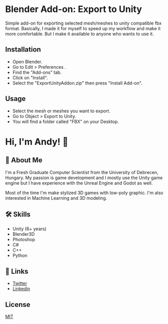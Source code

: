 
# Blender Add-on: Export to Unity

Simple add-on for exporting selected mesh/meshes to unity compatible fbx format.
Basically, I made it for myself to speed up my workflow and make it more comfortable. But I make it available to anyone who wants to use it.


## Installation

* Open Blender.
* Go to Edit > Preferences .
* Find the "Add-ons" tab.
* Click on "Install".
* Select the "ExportUnityAddon.zip" then press "Install Add-on".


    
## Usage

* Select the mesh or meshes you want to export.
* Go to Object > Export to Unity.
* You will find a folder called "FBX" on your Desktop.


# Hi, I'm Andy! 👋


## 🚀 About Me
I'm a Fresh Graduate Computer Scientist from the University of Debrecen, Hungary.
My passion is game development and I mostly use the Unity game engine but I have experience with the Unreal Engine and Godot as well.

Most of the time I'm make stylized 3D games with low-poly graphic.
I'm also interested in Machine Learning and 3D modeling.

## 🛠 Skills
* Unity (6+ years)
* Blender3D
* Photoshop
* C#
* C++
* Python


## 🔗 Links
* [Twitter](https://twitter.com/goblinatron)
* [Linkedin](https://www.linkedin.com/in/czanikan/)
## License

[MIT](https://choosealicense.com/licenses/mit/)

